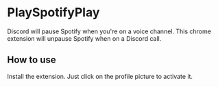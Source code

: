 # PlaySpotifyPlay

Discord will pause Spotify when you're on a voice channel. This chrome extension will unpause Spotify when on a Discord call.

## How to use

Install the extension. Just click on the profile picture to activate it.
